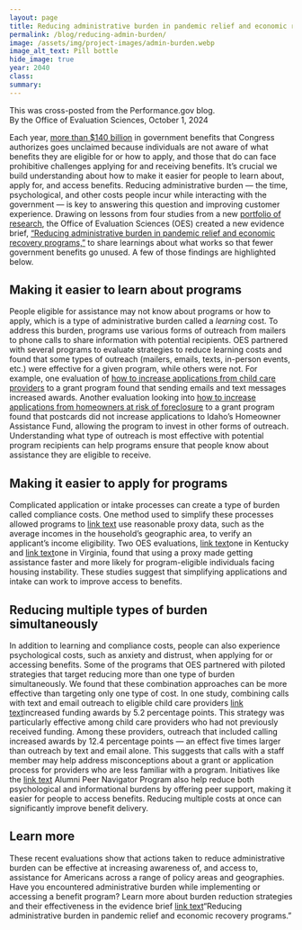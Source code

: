 ```yaml
---
layout: page	
title: Reducing administrative burden in pandemic relief and economic recovery programs
permalink: /blog/reducing-admin-burden/	
image: /assets/img/project-images/admin-burden.webp
image_alt_text: Pill bottle
hide_image: true
year: 2040
class:	
summary: 	
---
```

This was cross-posted from the Performance.gov blog.
<br>By the Office of Evaluation Sciences, October 1, 2024

Each year, <a class="usa-link usa-link--external" href="https://www.whitehouse.gov/omb/briefing-room/2024/07/17/making-government-programs-easier-to-access/">more than $140 billion</a> in government benefits that Congress authorizes goes unclaimed because individuals are not aware of what benefits they are eligible for or how to apply, and those that do can face prohibitive challenges applying for and receiving benefits. It’s crucial we build understanding about how to make it easier for people to learn about, apply for, and access benefits. Reducing administrative burden — the time, psychological, and other costs people incur while interacting with the government — is key to answering this question and improving customer experience. Drawing on lessons from four studies from a new <a href="https://oes.gsa.gov/pandemic-relief-economic-recovery/">portfolio of research</a>, the Office of Evaluation Sciences (OES) created a new evidence brief, <a href="URL">“Reducing administrative burden in pandemic relief and economic recovery programs,”</a> to share learnings about what works so that fewer government benefits go unused. A few of those findings are highlighted below.

## Making it easier to learn about programs
People eligible for assistance may not know about programs or how to apply, which is a type of administrative burden called a <i>learning</i> cost. To address this burden, programs use various forms of outreach from mailers to phone calls to share information with potential recipients. OES partnered with several programs to evaluate strategies to reduce learning costs and found that some types of outreach (mailers, emails, texts, in-person events, etc.) were effective for a given program, while others were not. For example, one evaluation of <a href="URL">how to increase applications from child care providers</a> to a grant program found that sending emails and text messages increased awards. Another evaluation looking into <a href="URL">how to increase applications from homeowners at risk of foreclosure</a> to a grant program found that postcards did not increase applications to Idaho’s Homeowner Assistance Fund, allowing the program to invest in other forms of outreach. Understanding what type of outreach is most effective with potential program recipients can help programs ensure that people know about assistance they are eligible to receive.

## Making it easier to apply for programs
Complicated application or intake processes can create a type of burden called compliance costs. One method used to simplify these processes allowed programs to <a class="usa-link usa-link--external" href="URL">link text</a>
use reasonable proxy data, such as the average incomes in the household’s geographic area, to verify an applicant’s income eligibility. Two OES evaluations, <a href="URL">link text</a>one in Kentucky and <a href="URL">link text</a>one in Virginia, found that using a proxy made getting assistance faster and more likely for program-eligible individuals facing housing instability. These studies suggest that simplifying applications and intake can work to improve access to benefits.

## Reducing multiple types of burden simultaneously
In addition to learning and compliance costs, people can also experience psychological costs, such as anxiety and distrust, when applying for or accessing benefits. Some of the programs that OES partnered with piloted strategies that target reducing more than one type of burden simultaneously. We found that these combination approaches can be more effective than targeting only one type of cost. In one study, combining calls with text and email outreach to eligible child care providers <a href="URL">link text</a>increased funding awards by 5.2 percentage points. This strategy was particularly effective among child care providers who had not previously received funding. Among these providers, outreach that included calling increased awards by 12.4 percentage points — an effect five times larger than outreach by text and email alone. This suggests that calls with a staff member may help address misconceptions about a grant or application process for providers who are less familiar with a program. Initiatives like the <a class="usa-link usa-link--external" href="URL">link text</a>
Alumni Peer Navigator Program also help reduce both psychological and informational burdens by offering peer support, making it easier for people to access benefits. Reducing multiple costs at once can significantly improve benefit delivery.

## Learn more
These recent evaluations show that actions taken to reduce administrative burden can be effective at increasing awareness of, and access to, assistance for Americans across a range of policy areas and geographies. Have you encountered administrative burden while implementing or accessing a benefit program? Learn more about burden reduction strategies and their effectiveness in the evidence brief <a href="URL">link text</a>“Reducing administrative burden in pandemic relief and economic recovery programs.”
